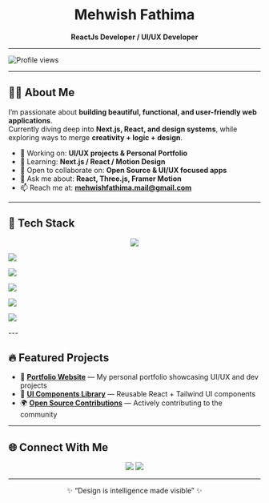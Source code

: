<!-- Banner -->


 <h1 align="center">Mehwish Fathima</h1>
<p align="center">
  <b>ReactJs Developer / UI/UX Developer</b>
</p> 


 --- 

![Profile views](https://img.shields.io/badge/Profile%20views-1,128-brightgreen)


---

## 👩‍💻 About Me  

I’m passionate about **building beautiful, functional, and user-friendly web applications**.  
Currently diving deep into **Next.js, React, and design systems**, while exploring ways to merge **creativity + logic + design**.  

- 🔭 Working on: **UI/UX projects & Personal Portfolio**  
- 🌱 Learning: **Next.js / React / Motion Design**  
- 👯 Open to collaborate on: **Open Source & UI/UX focused apps**  
- 💬 Ask me about: **React, Three.js, Framer Motion**  
- 📫 Reach me at: **mehwishfathima.mail@gmail.com**

---

## 🚀 Tech Stack  

<p align="center">
  <!-- Frontend -->
  <img src="https://skillicons.dev/icons?i=html,css,js,ts,react,nextjs,redux,tailwind,bootstrap,sass,materialui,vite,angular" /><br>
  
  <!-- Backend -->
  <img src="https://skillicons.dev/icons?i=nodejs,express,python,fastapi,django,java,spring,graphql" /><br>
  
  <!-- Databases -->
  <img src="https://skillicons.dev/icons?i=mongodb,postgres,mysql,redis,firebase" /><br>
  
  <!-- DevOps / Cloud -->
  <img src="https://skillicons.dev/icons?i=docker,kubernetes,aws,gcp,azure,nginx,vercel,netlify,jenkins,githubactions" /><br>
  
  <!-- AI / Data Science -->
  <img src="https://skillicons.dev/icons?i=pytorch,tensorflow,numpy,pandas,scikitlearn" /><br>
  
  <!-- Tools & Others -->
  <img src="https://skillicons.dev/icons?i=git,github,bash,figma,latex,vim,c,cpp,go,rust" />
</p>
---

## 🔥 Featured Projects  

- 🚀 [**Portfolio Website**](https://mehwish-11.github.io/3D-Animation/) — My personal portfolio showcasing UI/UX and dev projects  
- 🎨 [**UI Components Library**](https://gaming-project-iota.vercel.app/) — Reusable React + Tailwind UI components  
- 🌍 [**Open Source Contributions**](https://mehwish-11.github.io/Anime-portfolio-ui/) — Actively contributing to the community  


---

## 🌐 Connect With Me  

<p align="center">
  <a href="https://linkedin.com/in/mehwishfathima11" target="_blank"><img src="https://skillicons.dev/icons?i=linkedin" /></a>
  <a href="mailto:mehwishfathima.mail@gmail.com"><img src="https://skillicons.dev/icons?i=gmail" /></a>
</p>

---

<p align="center">✨ “Design is intelligence made visible” ✨</p>
